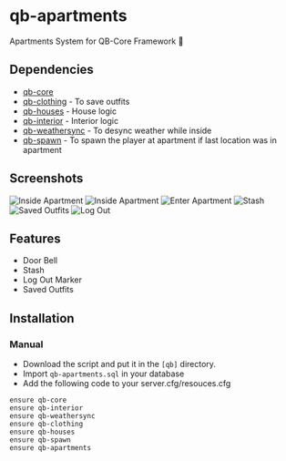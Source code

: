 # qb-apartments
Apartments System for QB-Core Framework :office:

## Dependencies
- [qb-core](https://github.com/Qbox-project/qb-core)
- [qb-clothing](https://github.com/Qbox-project/qb-clothing) - To save outfits
- [qb-houses](https://github.com/Qbox-project/qb-houses) - House logic
- [qb-interior](https://github.com/Qbox-project/qb-interior) - Interior logic
- [qb-weathersync](https://github.com/Qbox-project/qb-weathersync) - To desync weather while inside
- [qb-spawn](https://github.com/Qbox-project/qb-spawn) - To spawn the player at apartment if last location was in apartment

## Screenshots
![Inside Apartment](https://i.imgur.com/mp3XL4Y.jpg)
![Inside Apartment](https://i.imgur.com/3DH9RFw.jpg)
![Enter Apartment](https://imgur.com/1giGyt1.png)
![Stash](https://imgur.com/t6crf4c.png)
![Saved Outfits](https://imgur.com/I0YLuQA.png)
![Log Out](https://imgur.com/q1Yx3nS.png)

## Features
- Door Bell
- Stash
- Log Out Marker
- Saved Outfits

## Installation
### Manual
- Download the script and put it in the `[qb]` directory.
- Import `qb-apartments.sql` in your database
- Add the following code to your server.cfg/resouces.cfg
```
ensure qb-core
ensure qb-interior
ensure qb-weathersync
ensure qb-clothing
ensure qb-houses
ensure qb-spawn
ensure qb-apartments
```